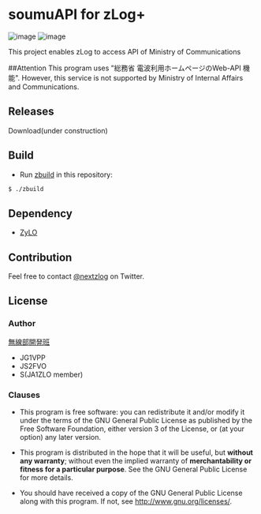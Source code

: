  soumuAPI for zLog+
====

![image](https://img.shields.io/badge/Go-1.16-red.svg)
![image](https://img.shields.io/badge/license-GPL3-darkblue.svg)

This project enables zLog to access API of Ministry of Communications

##Attention
This program uses "総務省 電波利用ホームページのWeb-API 機能".
However, this service is not supported by Ministry of Internal Affairs and Communications.

## Releases

Download(under construction)

## Build

- Run [zbuild](https://github.com/nextzlog/zylo) in this repository:

```sh
$ ./zbuild
```

## Dependency

- [ZyLO](https://github.com/nextzlog/zylo)

## Contribution

Feel free to contact [@nextzlog](https://twitter.com/nextzlog) on Twitter.

## License

### Author

[無線部開発班](https://pafelog.net)

- JG1VPP
- JS2FVO
- S(JA1ZLO member)

### Clauses

- This program is free software: you can redistribute it and/or modify it under the terms of the GNU General Public License as published by the Free Software Foundation, either version 3 of the License, or (at your option) any later version.

- This program is distributed in the hope that it will be useful, but **without any warranty**; without even the implied warranty of **merchantability or fitness for a particular purpose**.
See the GNU General Public License for more details.

- You should have received a copy of the GNU General Public License along with this program.
If not, see <http://www.gnu.org/licenses/>.
